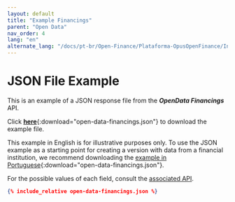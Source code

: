 ```yaml
---
layout: default
title: "Example Financings"
parent: "Open Data"
nav_order: 4
lang: "en"
alternate_lang: "/docs/pt-br/Open-Finance/Plataforma-OpusOpenFinance/Integração/apis-dados-abertos/DadosAbertos-Financings/"
---
```


# JSON File Example

This is an example of a JSON response file from the ***OpenData Financings*** API.

Click [**here**](open-data-financings.json){:download="open-data-financings.json"} to download the example file.

This example in English is for illustrative purposes only. To use the JSON example as a starting point for creating a version with data from a financial institution, we recommend downloading the [example in Portuguese](../../../../pt-br/Open-Finance/Plataforma-OpusOpenFinance/apis-dados-abertos/open-data-financings.json){:download="open-data-financings.json"}.

For the possible values of each field, consult the [associated API][Link-API].

```json
{% include_relative open-data-financings.json %}
```

[Link-API]: ../../../../swagger-ui/index.html?api=en-open-data-financings
